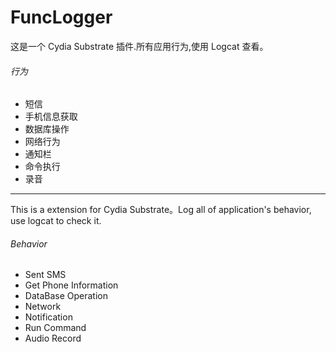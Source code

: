 FuncLogger
==========

这是一个 Cydia Substrate 插件.所有应用行为,使用 Logcat 查看。

###### 行为
* 短信
* 手机信息获取
* 数据库操作
* 网络行为
* 通知栏
* 命令执行
* 录音

---

This is a extension for Cydia Substrate。Log all of application's behavior, use logcat to check it.

###### Behavior
* Sent SMS
* Get Phone Information
* DataBase Operation
* Network
* Notification
* Run Command
* Audio Record

